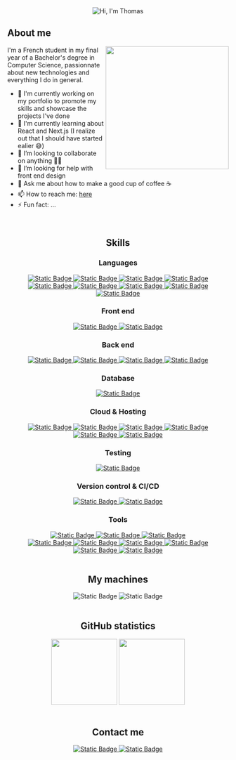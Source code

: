 <div align=center>
    <picture>
      <source
        media="(prefers-color-scheme: dark)"
        srcset="https://readme-typing-svg.demolab.com?font=JetBrains+Mono&weight=300&size=35&duration=3000&pause=4000&color=FFCAA6&center=true&vCenter=true&repeat=true&random=false&width=435&height=95&lines=Hi+%F0%9F%91%8B%2C+I'm+Thomas" />
      <img src="https://readme-typing-svg.demolab.com?font=JetBrains+Mono&weight=300&size=35&duration=3000&pause=4000&color=003559&center=true&vCenter=true&repeat=true&random=false&width=435&height=95&lines=Hi+%F0%9F%91%8B%2C+I'm+Thomas" alt="Hi, I'm Thomas" />
    </picture>
</div>

## About me

<picture>
  <img align=right height=280px src="https://64.media.tumblr.com/tumblr_m9xxhe22K21qg6rkio1_500.gifv" />
</picture>

I'm a French student in my final year of a Bachelor's degree in Computer Science, passionnate about new technologies and everything I do in general.

- 🔭 I'm currently working on my portfolio to promote my skills and showcase the projects I've done
- 🌱 I'm currently learning about React and Next.js (I realize out that I should have started ealier 😅)
- 👯 I’m looking to collaborate on anything 🤷‍♂️
- 🤔 I’m looking for help with front end design
- 💬 Ask me about how to make a good cup of coffee ☕
- 📫 How to reach me: [here](#contact-me)
- ⚡ Fun fact: ...

<br>

<h2 align=center>Skills</h2>

<div align=center>
  <h3>Languages</h3>

  <div>
  <a href="https://www.cprogramming.com/" target="_blank">
  <img alt="Static Badge" src="https://img.shields.io/badge/C%20(LANGUAGE)-%23A8B9CC?style=for-the-badge&logo=c&logoColor=white">
  </a>

  <a href="https://www.oracle.com/fr/java/" target="_blank">
    <img alt="Static Badge" src="https://img.shields.io/badge/JAVA-%23268AC8?style=for-the-badge&logo=oracle">
  </a>

  <a href="https://www.python.org/" target="_blank">
    <img alt="Static Badge" src="https://img.shields.io/badge/PYTHON-%233776AB?style=for-the-badge&logo=python&logoColor=white">
  </a>

  <a href="https://www.gnu.org/software/bash/" target="_blank">
    <img alt="Static Badge" src="https://img.shields.io/badge/BASH-%234EAA25?style=for-the-badge&logo=gnubash&logoColor=white">
  </a>
  </div>

  <div>
  <a href="https://developer.mozilla.org/fr/docs/Web/JavaScript" target="_blank">
    <img alt="Static Badge" src="https://img.shields.io/badge/JAVASCRIPT-%23F7DF1E?style=for-the-badge&logo=javascript&logoColor=black"/>
  </a>
  
  <a href="https://www.typescriptlang.org/" target="_blank">
    <img alt="Static Badge" src="https://img.shields.io/badge/TYPESCRIPT-%233178C6?style=for-the-badge&logo=typescript&logoColor=white">
  </a>

  <a href="https://www.php.net/" target="_blank">
    <img alt="Static Badge" src="https://img.shields.io/badge/PHP-%23777BB4?style=for-the-badge&logo=php&logoColor=white">
  </a>

  <a href="https://developer.mozilla.org/fr/docs/Web/HTML" target="_blank">
    <img alt="Static Badge" src="https://img.shields.io/badge/HTML-%23E34F26?style=for-the-badge&logo=html5&logoColor=white">
  </a>

  <a href="https://developer.mozilla.org/fr/docs/Web/CSS" target="_blank">
    <img alt="Static Badge" src="https://img.shields.io/badge/CSS-%231572B6?style=for-the-badge&logo=css3&logoColor=white">
  </a>
  </div>
</div>

<div align=center>
  <h3>Front end</h3>
  
  <a href="https://react.dev/" target="_blank">
    <img alt="Static Badge" src="https://img.shields.io/badge/REACT-%2361DAFB?style=for-the-badge&logo=react&logoColor=black">
  </a>

  <a href="https://tailwindcss.com/" target="_blank">
    <img alt="Static Badge" src="https://img.shields.io/badge/TAILWIND-%2306B6D4?style=for-the-badge&logo=tailwindcss&logoColor=white">
  </a>
</div>

<div align=center>
  <h3>Back end</h3>
  
  <a href="https://nextjs.org/" target="_blank">
    <img alt="Static Badge" src="https://img.shields.io/badge/NEXT.JS-%23000000?style=for-the-badge&logo=next.js&logoColor=white">
  </a>

  <a href="https://nodejs.org/en" target="_blank">
    <img alt="Static Badge" src="https://img.shields.io/badge/NODE.JS-%23339933?style=for-the-badge&logo=node.js&logoColor=white">
  </a>

  <a href="[https://nodejs.org/en](https://hibernate.org/)" target="_blank">
    <img alt="Static Badge" src="https://img.shields.io/badge/HIBERNATE-%2359666C?style=for-the-badge&logo=hibernate&logoColor=white">
  </a>

  <a href="https://www.sanity.io/" target="_blank">
    <img alt="Static Badge" src="https://img.shields.io/badge/SANITY-%23F03E2F?style=for-the-badge&logo=sanity&logoColor=white">

  </a>
</div>

<div align=center>
  <h3>Database</h3>
  
  <a href="https://www.postgresql.org/" target="_blank">
    <img alt="Static Badge" src="https://img.shields.io/badge/POSTGRESQL-%234169E1?style=for-the-badge&logo=postgresql&logoColor=white">
  </a>
</div>

<div align=center>
  <h3>Cloud & Hosting</h3>

  <a href="https://www.openstack.org/" target="_blank">
    <img alt="Static Badge" src="https://img.shields.io/badge/OPENSTACK-%23ED1944?style=for-the-badge&logo=openstack&logoColor=white">
  </a>
  
  <a href="https://www.ovhcloud.com/fr/" target="_blank">
    <img alt="Static Badge" src="https://img.shields.io/badge/OVH-%23123F6D?style=for-the-badge&logo=ovh&logoColor=white">
  </a>

  <a href="https://vercel.com/" target="_blank">
    <img alt="Static Badge" src="https://img.shields.io/badge/VERCEL-%23000000?style=for-the-badge&logo=vercel&logoColor=white">
  </a>

  <a href="https://www.heroku.com/" target="_blank">
    <img alt="Static Badge" src="https://img.shields.io/badge/HEROKU-%23430098?style=for-the-badge&logo=heroku&logoColor=white">
  </a>

  <a href="https://azure.microsoft.com/fr-fr" target="_blank">
    <img alt="Static Badge" src="https://img.shields.io/badge/AZURE-%230078D4?style=for-the-badge&logo=microsoftazure&logoColor=white">
  </a>

  <a href="https://www.digitalocean.com/" target="_blank">
    <img alt="Static Badge" src="https://img.shields.io/badge/DIGITAL%20OCEAN-%230080FF?style=for-the-badge&logo=digitalocean&logoColor=white">
  </a>
</div>

<div align=center>
  <h3>Testing</h3>
  
  <a href="https://junit.org/junit5/" target="_blank">
    <img alt="Static Badge" src="https://img.shields.io/badge/JUNIT-%2325A162?style=for-the-badge&logo=junit5&logoColor=white">
  </a>
</div>

<div align=center>
  <h3>Version control & CI/CD</h3>
  
  <a href="https://git-scm.com/" target="_blank">
    <img alt="Static Badge" src="https://img.shields.io/badge/GIT-%23F05032?style=for-the-badge&logo=git&logoColor=white">

  </a>
  
  <a href="https://github.com/" target="_blank">
    <img alt="Static Badge" src="https://img.shields.io/badge/GITHUB-%23181717?style=for-the-badge&logo=github&logoColor=white">
  </a>
</div>

<div align=center>
  <h3>Tools</h3>

  <div>
  <a href="" target="_blank">
    <img alt="Static Badge" src="https://img.shields.io/badge/VS%20CODE-%23007ACC?style=for-the-badge&logo=visualstudiocode&logoColor=white">
  </a>

  <a href="" target="_blank">
    <img alt="Static Badge" src="https://img.shields.io/badge/JETBRAINS%20IDE-%23000000?style=for-the-badge&logo=jetbrains&logoColor=white">
  </a>

  <a href="" target="_blank">
    <img alt="Static Badge" src="https://img.shields.io/badge/NEOVIM-%2357A143?style=for-the-badge&logo=neovim&logoColor=white">
  </a>
  </div>

  <div>
  <a href="" target="_blank">
    <img alt="Static Badge" src="https://img.shields.io/badge/ITERM%202-%23000000?style=for-the-badge&logo=iterm2&logoColor=white">
  </a>

  <a href="" target="_blank">
    <img alt="Static Badge" src="https://img.shields.io/badge/TERMIUS-%23000000?style=for-the-badge&logo=termius&logoColor=white">
  </a>

  <a href="" target="_blank">
    <img alt="Static Badge" src="https://img.shields.io/badge/VMWARE-%23607078?style=for-the-badge&logo=vmware&logoColor=white">
  </a>

  <a href="" target="_blank">
    <img alt="Static Badge" src="https://img.shields.io/badge/JIRA-%230052CC?style=for-the-badge&logo=jirasoftware&logoColor=white">
  </a>

  <a href="" target="_blank">
    <img alt="Static Badge" src="https://img.shields.io/badge/GITKRAKEN-%23179287?style=for-the-badge&logo=gitkraken&logoColor=white">
  </a>

  <a href="" target="_blank">
    <img alt="Static Badge" src="https://img.shields.io/badge/ARC-%23FCBFBD?style=for-the-badge&logo=arc&logoColor=black">
  </a>
  </div>
</div>

<br>

<div align=center>
  <h2>My machines</h2>
  
  <img alt="Static Badge" src="https://img.shields.io/badge/APPLE-MacBook%20Pro%202023-%23000000?style=for-the-badge&logo=apple&logoColor=white">

  <img alt="Static Badge" src="https://img.shields.io/badge/DELL-LATITUDE%205490-%23007DB8?style=for-the-badge&logo=dell&logoColor=white">
</div>

<br>

<div align=center>
  <h2>GitHub statistics</h2>

  <img height=150 src="https://github-readme-stats.thomasremy.fr/api?username=gzirysz&show_icons=true&custom_title=Statistiques%20GitHub&hide_rank=true&hide=issues" />

  <img height=150 src="https://github-readme-stats.thomasremy.fr/api/top-langs/?username=gzirysz&hide=purebasic&layout=donut" />
</div>

<br>

<div align=center>
  <h2>Contact me</h2>
  
  <a href="https://www.linkedin.com/in/thomasremy7/" target="_blank">
    <img alt="Static Badge" src="https://img.shields.io/badge/LINKEDIN-%230A66C2?style=for-the-badge&logo=linkedin&logoColor=white">
  </a>

  <a href="mailto:contact@thomasremy.fr" target="_blank">
    <img alt="Static Badge" src="https://img.shields.io/badge/MAIL-%236D4AFF?style=for-the-badge&logo=mail.ru&logoColor=white">
  </a>
</div>
